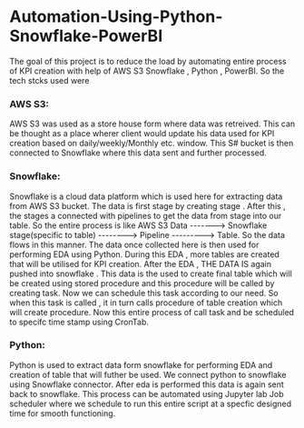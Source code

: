 # Automation-Using-Python-Snowflake-PowerBI
The goal of this project is to reduce the load by automating entire process of KPI creation with help of AWS S3 Snowflake , Python , PowerBI. So the tech stcks used were 
### AWS S3: 
AWS S3 was used as a store house form where data was retreived. This can be thought as a place wherer client would update his data used for KPI creation based on daily/weekly/Monthly etc. window. This S# bucket is then connected to Snowflake where this data sent and further processed.
### Snowflake:
Snowflake is a cloud data platform which is used here for extracting data from AWS S3 bucket. The data is first stage by creating stage . After this , the stages a connected with pipelines to get the data from stage into our table. So the entire process is like AWS S3 Data -------> Snowflake stage(specific to table) --------> Pipeline ---------> Table. So the data flows in this manner. The data once collected here is then used for performing EDA using Python. During this EDA , more tables are created that will be utilised for KPI creation. After the EDA , THE DATA IS again pushed into snowflake . This data is the used to create final table which will be created using stored procedure and this procedure will be called by creating task. Now we can schedule this task according to our need. So when this task is called , it in turn calls procedure of table creation which will create procedure. Now this entire process of call task and be scheduled to specifc time stamp using CronTab.
### Python:
Python is used to extract data form snowflake for performing EDA and creation of table that will futher be used. We connect python to snowflake using Snowflake connector. After eda is performed this data is again sent back to snowflake. This process can be automated using Jupyter lab Job scheduler where we schedule to run this entire script at a specfic designed time for smooth functioning.
